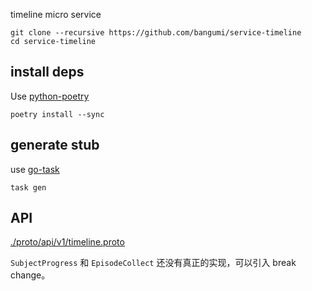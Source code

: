 timeline micro service

```shell
git clone --recursive https://github.com/bangumi/service-timeline
cd service-timeline
```

## install deps

Use [python-poetry](https://github.com/python-poetry/poetry)

```shell
poetry install --sync
```


## generate stub

use [go-task](https://github.com/go-task/task)

```shell
task gen
```


## API

[./proto/api/v1/timeline.proto](https://github.com/bangumi/proto/blob/master/api/v1/timeline.proto)

`SubjectProgress` 和 `EpisodeCollect` 还没有真正的实现，可以引入 break change。
